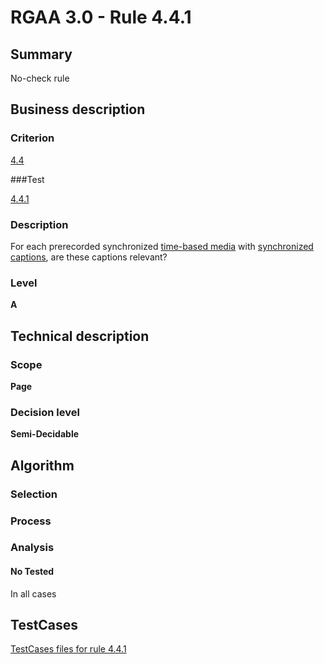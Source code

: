 # RGAA 3.0 -  Rule 4.4.1

## Summary

No-check rule

## Business description

### Criterion

[4.4](http://disic.github.io/rgaa_referentiel_en/RGAA3.0_Criteria_English_version_v1.html#crit-4-4)

###Test

[4.4.1](http://disic.github.io/rgaa_referentiel_en/RGAA3.0_Criteria_English_version_v1.html#test-4-4-1)

### Description
For each prerecorded
    synchronized <a href="http://disic.github.io/rgaa_referentiel_en/RGAA3.0_Glossary_English_version_v1.html#mMediaTemp">time-based
  media</a> with <a href="http://disic.github.io/rgaa_referentiel_en/RGAA3.0_Glossary_English_version_v1.html#mSsTitreSynchro">synchronized
  captions</a>, are these captions relevant? 


### Level

**A**

## Technical description

### Scope

**Page**

### Decision level

**Semi-Decidable**

## Algorithm

### Selection

### Process

### Analysis

#### No Tested 

In all cases



##  TestCases 

[TestCases files for rule 4.4.1](https://github.com/Asqatasun/Asqatasun/tree/master/rules/rules-rgaa3.0/src/test/resources/testcases/rgaa30/Rgaa30Rule040401/) 


